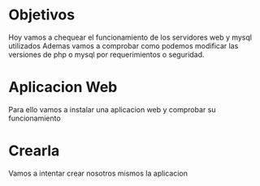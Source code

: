 # Objetivos
Hoy vamos a chequear el funcionamiento de los servidores web y mysql utilizados
Ademas vamos a comprobar como podemos modificar las versiones de php o mysql por requerimientos o seguridad.

# Aplicacion Web
Para ello vamos a instalar una aplicacion web y comprobar su funcionamiento

# Crearla
Vamos a intentar crear nosotros mismos la aplicacion 

